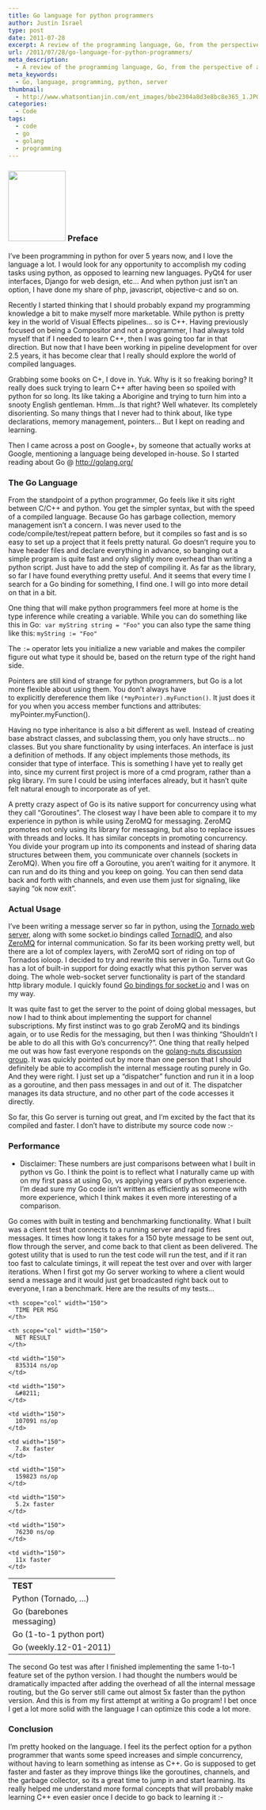 ```yaml
---
title: Go language for python programmers
author: Justin Israel
type: post
date: 2011-07-28
excerpt: A review of the programming language, Go, from the perspective of a python programmer.
url: /2011/07/28/go-language-for-python-programmers/
meta_description:
  - A review of the programming language, Go, from the perspective of a python programmer.
meta_keywords:
  - Go, language, programming, python, server
thumbnail:
  - http://www.whatsontianjin.com/ent_images/bbe2304a8d3e8bc8e365_1.JPG
categories:
  - Code
tags:
  - code
  - go
  - golang
  - programming
---
```

### 

### [<img class="alignleft" src="https://blog.golang.org/gopher/gopher.png" alt="" width="116" height="142" />](http://golang.org) Preface

I&#8217;ve been programming in python for over 5 years now, and I love the language a lot. I would look for any opportunity to accomplish my coding tasks using python, as opposed to learning new languages. PyQt4 for user interfaces, Django for web design, etc&#8230; And when python just isn&#8217;t an option, I have done my share of php, javascript, objective-c and so on.
  
Recently I started thinking that I should probably expand my programming knowledge a bit to make myself more marketable. While python is pretty key in the world of Visual Effects pipelines&#8230; so is C++. Having previously focused on being a Compositor and not a programmer, I had always told myself that if I needed to learn C++, then I was going too far in that direction. But now that I have been working in pipeline development for over 2.5 years, it has become clear that I really should explore the world of compiled languages.

Grabbing some books on C+, I dove in. Yuk. Why is it so freaking boring? It really does suck trying to learn C++ after having been so spoiled with python for so long. Its like taking a Aborigine and trying to turn him into a snooty English gentleman. Hmm&#8230;Is that right? Well whatever. Its completely disorienting. So many things that I never had to think about, like type declarations, memory management, pointers&#8230; But I kept on reading and learning.

Then I came across a post on Google+, by someone that actually works at Google, mentioning a language being developed in-house. So I started reading about Go @ <http://golang.org/>

### The Go Language

From the standpoint of a python programmer, Go feels like it sits right between C/C++ and python. You get the simpler syntax, but with the speed of a compiled language. Because Go has garbage collection, memory management isn&#8217;t a concern. I was never used to the code/compile/test/repeat pattern before, but it compiles so fast and is so easy to set up a project that it feels pretty natural. Go doesn&#8217;t require you to have header files and declare everything in advance, so banging out a simple program is quite fast and only slightly more overhead than writing a python script. Just have to add the step of compiling it. As far as the library, so far I have found everything pretty useful. And it seems that every time I search for a Go binding for something, I find one. I will go into more detail on that in a bit.

One thing that will make python programmers feel more at home is the type inference while creating a variable. While you can do something like this in Go:  `var myString string = "Foo"` you can also type the same thing like this: `myString := "Foo"`

The `:=` operator lets you initialize a new variable and makes the compiler figure out what type it should be, based on the return type of the right hand side.

Pointers are still kind of strange for python programmers, but Go is a lot more flexible about using them. You don&#8217;t always have to explicitly dereference them like `(*myPointer).myFunction()`. It just does it for you when you access member functions and attributes:  myPointer.myFunction().

Having no type inheritance is also a bit different as well. Instead of creating base abstract classes, and subclassing them, you only have structs&#8230; no classes. But you share functionality by using interfaces. An interface is just a definition of methods. If any object implements those methods, its consider that type of interface. This is something I have yet to really get into, since my current first project is more of a cmd program, rather than a pkg library. I&#8217;m sure I could be using interfaces already, but it hasn&#8217;t quite felt natural enough to incorporate as of yet.

A pretty crazy aspect of Go is its native support for concurrency using what they call &#8220;Goroutines&#8221;. The closest way I have been able to compare it to my experience in python is while using ZeroMQ for messaging. ZeroMQ promotes not only using its library for messaging, but also to replace issues with threads and locks. It has similar concepts in promoting concurrency. You divide your program up into its components and instead of sharing data structures between them, you communicate over channels (sockets in ZeroMQ). When you fire off a Goroutine, you aren&#8217;t waiting for it anymore. It can run and do its thing and you keep on going. You can then send data back and forth with channels, and even use them just for signaling, like saying &#8220;ok now exit&#8221;.

### Actual Usage

I&#8217;ve been writing a message server so far in python, using the [Tornado web server](http://www.tornadoweb.org/), along with some socket.io bindings called [TornadIO](https://github.com/MrJoes/tornadio), and also [ZeroMQ](http://www.zeromq.org/) for internal communication. So far its been working pretty well, but there are a lot of complex layers, with ZeroMQ sort of riding on top of Tornados ioloop. I decided to try and rewrite this server in Go. Turns out Go has a lot of built-in support for doing exactly what this python server was doing. The whole web-socket server functionality is part of the standard http library module. I quickly found [Go bindings for socket.io](https://github.com/madari/go-socket.io) and I was on my way.

It was quite fast to get the server to the point of doing global messages, but now I had to think about implementing the support for channel subscriptions. My first instinct was to go grab ZeroMQ and its bindings again, or to use Redis for the messaging, but then I was thinking &#8220;Shouldn&#8217;t I be able to do all this with Go&#8217;s concurrency?&#8221;. One thing that really helped me out was how fast everyone responds on the [golang-nuts discussion group](http://groups.google.com/group/golang-nuts). It was quickly pointed out by more than one person that I should definitely be able to accomplish the internal message routing purely in Go. And they were right. I just set up a &#8220;dispatcher&#8221; function and run it in a loop as a goroutine, and then pass messages in and out of it. The dispatcher manages its data structure, and no other part of the code accesses it directly.

So far, this Go server is turning out great, and I&#8217;m excited by the fact that its compiled and faster. I don&#8217;t have to distribute my source code now <img src="http://justinfx.com/wp-includes/images/smilies/simple-smile.png" alt=":-)" class="wp-smiley" style="height: 1em; max-height: 1em;" />

### Performance

* Disclaimer: These numbers are just comparisons between what I built in python vs Go. I think the point is to reflect what I naturally came up with on my first pass at using Go, vs applying years of python experience. I&#8217;m dead sure my Go code isn&#8217;t written as efficiently as someone with more experience, which I think makes it even more interesting of a comparison.

Go comes with built in testing and benchmarking functionality. What I built was a client test that connects to a running server and rapid fires messages. It times how long it takes for a 150 byte message to be sent out, flow through the server, and come back to that client as been delivered. The gotest utility that is used to run the test code will run the test, and if it ran too fast to calculate timings, it will repeat the test over and over with larger iterations. When I first got my Go server working to where a client would send a message and it would just get broadcasted right back out to everyone, I ran a benchmark. Here are the results of my tests&#8230;

<table border="0" width="500px" cellspacing="0" cellpadding="0">
  <tr>
    <th scope="col" align="left" width="200">
      TEST
    </th>
    
    <th scope="col" width="150">
      TIME PER MSG
    </th>
    
    <th scope="col" width="150">
      NET RESULT
    </th>
  </tr>
  
  <tr>
    <td width="200">
      Python (Tornado, …)
    </td>
    
    <td width="150">
      835314 ns/op
    </td>
    
    <td width="150">
      &#8211;
    </td>
  </tr>
  
  <tr>
    <td width="200">
      Go (barebones messaging)
    </td>
    
    <td width="150">
      107091 ns/op
    </td>
    
    <td width="150">
      7.8x faster
    </td>
  </tr>
  
  <tr>
    <td width="200">
      Go (1-to-1 python port)
    </td>
    
    <td width="150">
      159823 ns/op
    </td>
    
    <td width="150">
      5.2x faster
    </td>
  </tr>
  
  <tr>
    <td width="200">
      Go (weekly.12-01-2011)
    </td>
    
    <td width="150">
      76230 ns/op
    </td>
    
    <td width="150">
      11x faster
    </td>
  </tr>
</table>

The second Go test was after I finished implementing the same 1-to-1 feature set of the python version. I had thought the numbers would be dramatically impacted after adding the overhead of all the internal message routing, but the Go server still came out almost 5x faster than the python version. And this is from my first attempt at writing a Go program! I bet once I get a lot more solid with the language I can optimize this code a lot more.

### Conclusion

I&#8217;m pretty hooked on the language. I feel its the perfect option for a python programmer that wants some speed increases and simple concurrency, without having to learn something as intense as C++. Go is supposed to get faster and faster as they improve things like the goroutines, channels, and the garbage collector, so its a great time to jump in and start learning. Its really helped me understand more formal concepts that will probably make learning C++ even easier once I decide to go back to learning it <img src="http://justinfx.com/wp-includes/images/smilies/simple-smile.png" alt=":-)" class="wp-smiley" style="height: 1em; max-height: 1em;" />

&nbsp;
